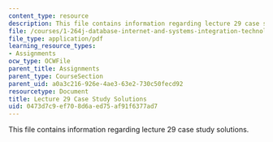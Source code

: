 ```yaml
---
content_type: resource
description: This file contains information regarding lecture 29 case study solutions.
file: /courses/1-264j-database-internet-and-systems-integration-technologies-fall-2013/0473d7c9ef708d6aed75af91f6377ad7_MIT1_264JF13_L29_sol.pdf
file_type: application/pdf
learning_resource_types:
- Assignments
ocw_type: OCWFile
parent_title: Assignments
parent_type: CourseSection
parent_uid: a0a3c216-926e-4ae3-63e2-730c50fecd92
resourcetype: Document
title: Lecture 29 Case Study Solutions
uid: 0473d7c9-ef70-8d6a-ed75-af91f6377ad7
---
```

This file contains information regarding lecture 29 case study solutions.